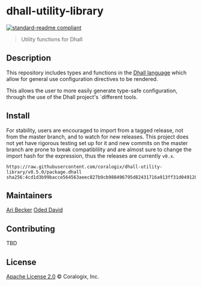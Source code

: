 # dhall-utility-library
[![standard-readme compliant](https://img.shields.io/badge/readme%20style-standard-brightgreen.svg?style=flat-square)](https://github.com/RichardLitt/standard-readme)

> Utility functions for Dhall

## Description

This repository includes types and functions in the [Dhall language](https://github.com/dhall-lang/dhall-lang) which allow for general use configuration directives to be rendered.

This allows the user to more easily generate type-safe configuration, through the use of the Dhall project's `different tools.

## Install
For stability, users are encouraged to import from a tagged release, not from the master branch, and to watch for new releases. This project does not yet have rigorous testing set up for it and new commits on the master branch are prone to break compatiblility and are almost sure to change the import hash for the expression, thus the releases are currently `v0.x`.
```
https://raw.githubusercontent.com/coralogix/dhall-utility-library/v0.5.0/package.dhall sha256:4cd1d3b99bacce564563aeec827b9cb988496795d82431716a913ff31d049128
```
## Maintainers
[Ari Becker](https://github.com/ari-becker)
[Oded David](https://github.com/oded-dd)

## Contributing
TBD

## License
[Apache License 2.0](https://www.apache.org/licenses/LICENSE-2.0) © Coralogix, Inc.
